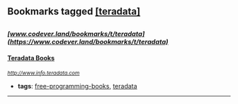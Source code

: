 ## Bookmarks tagged [[teradata]](https://www.codever.land/search?q=[teradata])

_<sup><sup>[www.codever.land/bookmarks/t/teradata](https://www.codever.land/bookmarks/t/teradata)</sup></sup>_
---
#### [Teradata Books](http://www.info.teradata.com)
_<sup>http://www.info.teradata.com</sup>_

* **tags**: [free-programming-books](../tagged/free-programming-books.md), [teradata](../tagged/teradata.md)
---
